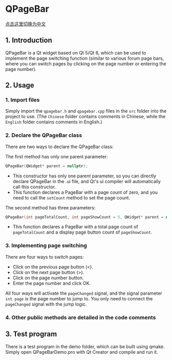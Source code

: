 # QPageBar

[点击这里切换为中文](README.zh_CN.md) 

## 1. Introduction

QPageBar is a Qt widget based on Qt 5/Qt 6, which can be used to implement the page switching function (similar to various forum page bars, where you can switch pages by clicking on the page number or entering the page number).

## 2. Usage

### 1. Import files

Simply import the ```qpagebar.h``` and ```qpagebar.cpp``` files in the ```src``` folder into the project to use. (The ```Chinese``` folder contains comments in Chinese, while the ```English``` folder contains comments in English.)

### 2. Declare the QPageBar class

There are two ways to declare the QPageBar class:

The first method has only one parent parameter:
```cpp
QPageBar(QWidget* parent = nullptr);
```
+ This constructor has only one parent parameter, so you can directly declare QPageBar in the .ui file, and Qt's ui compiler will automatically call this constructor.
+ This function declares a PageBar with a page count of zero, and you need to call the ```setCount``` method to set the page count.

The second method has three parameters:
```cpp
QPageBar(int pageTotalCount, int pageShowCount = 5, QWidget* parent = nullptr);
```
+ This function declares a PageBar with a total page count of ```pageTotalCount``` and a display page button count of ```pageShowCount```.

### 3. Implementing page switching

There are four ways to switch pages:

+ Click on the previous page button (<).
+ Click on the next page button (>).
+ Click on the page number button.
+ Enter the page number and click OK.

All four ways will activate the ```pageChanged``` signal, and the signal parameter ```int page``` is the page number to jump to. You only need to connect the ```pageChanged``` signal with the jump logic.

### 4. Other public methods are detailed in the code comments

## 3. Test program

There is a test program in the demo folder, which can be built using qmake. Simply open QPageBarDemo.pro with Qt Creator and compile and run it.
